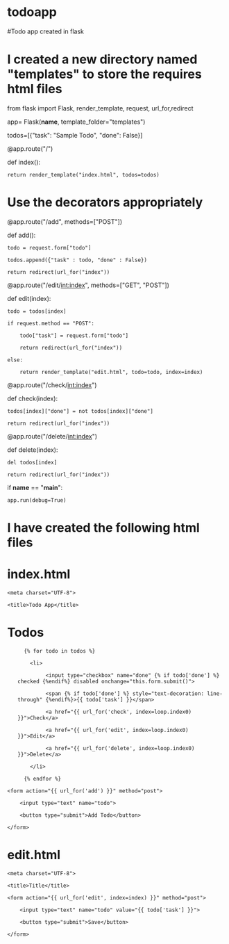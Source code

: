 # todoapp
#Todo app created in flask
# I created a new directory named "templates" to store the requires html files

from flask import Flask, render_template, request, url_for,redirect

app= Flask(__name__, template_folder="templates")

todos=[{"task": "Sample Todo", "done": False}]

@app.route("/")

def index():
    
    return render_template("index.html", todos=todos)

# Use the decorators appropriately

@app.route("/add", methods=["POST"])

def add():
    
    todo = request.form["todo"]
    
    todos.append({"task" : todo, "done" : False})
    
    return redirect(url_for("index"))


@app.route("/edit/<int:index>", methods=["GET", "POST"])

def edit(index):
    
    todo = todos[index]
    
    if request.method == "POST":
        
        todo["task"] = request.form["todo"]
        
        return redirect(url_for("index"))
    
    else:
        
        return render_template("edit.html", todo=todo, index=index)


@app.route("/check/<int:index>")

def check(index):
    
    todos[index]["done"] = not todos[index]["done"]
    
    return redirect(url_for("index"))


@app.route("/delete/<int:index>")

def delete(index):
    
    del todos[index]
    
    return redirect(url_for("index"))

if __name__ == "__main__":
    
    app.run(debug=True)
    
    
# I have created the following html files

# index.html

<!DOCTYPE html>

<html lang="en">

<head>
    
    <meta charset="UTF-8">
    
    <title>Todo App</title>

</head>

<body>
  
  <h1>Todos</h1>
  
  <ul>
      
      {% for todo in todos %}
         
        <li>
             
             <input type="checkbox" name="done" {% if todo['done'] %} checked {%endif%} disabled onchange="this.form.submit()">
             
             <span {% if todo['done'] %} style="text-decoration: line-through" {%endif%}>{{ todo['task'] }}</span>
             
             <a href="{{ url_for('check', index=loop.index0) }}">Check</a>
             
             <a href="{{ url_for('edit', index=loop.index0) }}">Edit</a>
             
             <a href="{{ url_for('delete', index=loop.index0) }}">Delete</a>
         
        </li>
      
      {% endfor %}
  
 </ul>
    
    <form action="{{ url_for('add') }}" method="post">
        
        <input type="text" name="todo">
        
        <button type="submit">Add Todo</button>
    
    </form>

</body>

</html>

# edit.html

<!DOCTYPE html>

<html lang="en">

<head>
    
    <meta charset="UTF-8">
    
    <title>Title</title>

</head>

<body>
    
    <form action="{{ url_for('edit', index=index) }}" method="post">
        
        <input type="text" name="todo" value="{{ todo['task'] }}">
        
        <button type="submit">Save</button>
    
    </form>

</body>

</html>
